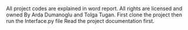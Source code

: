 All project codes are explained in word report.
All rights are licensed and owned By Arda Dumanoglu and Tolga Tugan.
First clone the project then run the Interface.py file
Read the project documentation first.
